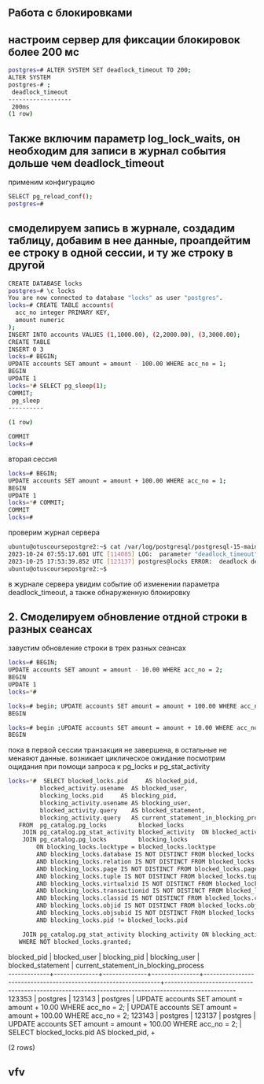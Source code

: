 ## Работа с блокировками
## настроим сервер для фиксации блокировок более 200 мс

```bash
postgres=# ALTER SYSTEM SET deadlock_timeout TO 200;
ALTER SYSTEM
postgres-# ;
 deadlock_timeout 
------------------
 200ms
(1 row)
```
## Также включим параметр log_lock_waits, он необходим для записи в журнал события дольше чем deadlock_timeout
применим конфигурацию

```bash
SELECT pg_reload_conf();
postgres=# 
```
## смоделируем запись в журнале, создадим таблицу, добавим в нее данные, проапдейтим ее строку в одной сессии, и ту же строку в другой
```bash
CREATE DATABASE locks
postgres=# \c locks
You are now connected to database "locks" as user "postgres".
locks=# CREATE TABLE accounts(
  acc_no integer PRIMARY KEY,
  amount numeric
);
INSERT INTO accounts VALUES (1,1000.00), (2,2000.00), (3,3000.00);
CREATE TABLE
INSERT 0 3
locks=# BEGIN;
UPDATE accounts SET amount = amount - 100.00 WHERE acc_no = 1;
BEGIN
UPDATE 1
locks=*# SELECT pg_sleep(1);
COMMIT;
 pg_sleep 
----------
 
(1 row)

COMMIT
locks=# 
```

вторая сессия

```bash
locks=# BEGIN;
UPDATE accounts SET amount = amount + 100.00 WHERE acc_no = 1;
BEGIN
UPDATE 1
locks=*# COMMIT;
COMMIT
locks=# 
```

проверим журнал сервера
```bash
ubuntu@otuscoursepostgre2:~$ cat /var/log/postgresql/postgresql-15-main.log | grep deadlock
2023-10-24 07:55:17.601 UTC [114085] LOG:  parameter "deadlock_timeout" changed to "200"
2023-10-25 17:53:39.852 UTC [123137] postgres@locks ERROR:  deadlock detected
ubuntu@otuscoursepostgre2:~$ 
```
в журнале сервера увидим событие об изменении параметра deadlock_timeout, а также обнаруженную блокировку

## 2. Смоделируем обновление отдной строки в разных сеансах
завустим обновление строки в трех разных сеансах
```bash
locks=# BEGIN;
UPDATE accounts SET amount = amount - 10.00 WHERE acc_no = 2;
BEGIN
UPDATE 1
locks=*# 

locks=# begin; UPDATE accounts SET amount = amount + 100.00 WHERE acc_no = 2;
BEGIN

locks=# begin ;UPDATE accounts SET amount = amount + 10.00 WHERE acc_no = 2;
BEGIN
```

пока в первой сессии транзакция не завершена, в остальные не менаяют данные. возникает циклическое ожидание
посмотрим ощидания при помощи запроса к pg_locks и pg_stat_activity

```bash
locks=*#  SELECT blocked_locks.pid     AS blocked_pid,
         blocked_activity.usename  AS blocked_user,
         blocking_locks.pid     AS blocking_pid,
         blocking_activity.usename AS blocking_user,
         blocked_activity.query    AS blocked_statement,
         blocking_activity.query   AS current_statement_in_blocking_process
   FROM  pg_catalog.pg_locks         blocked_locks
    JOIN pg_catalog.pg_stat_activity blocked_activity  ON blocked_activity.pid = blocked_locks.pid
    JOIN pg_catalog.pg_locks         blocking_locks 
        ON blocking_locks.locktype = blocked_locks.locktype
        AND blocking_locks.database IS NOT DISTINCT FROM blocked_locks.database
        AND blocking_locks.relation IS NOT DISTINCT FROM blocked_locks.relation
        AND blocking_locks.page IS NOT DISTINCT FROM blocked_locks.page
        AND blocking_locks.tuple IS NOT DISTINCT FROM blocked_locks.tuple
        AND blocking_locks.virtualxid IS NOT DISTINCT FROM blocked_locks.virtualxid
        AND blocking_locks.transactionid IS NOT DISTINCT FROM blocked_locks.transactionid
        AND blocking_locks.classid IS NOT DISTINCT FROM blocked_locks.classid
        AND blocking_locks.objid IS NOT DISTINCT FROM blocked_locks.objid
        AND blocking_locks.objsubid IS NOT DISTINCT FROM blocked_locks.objsubid
        AND blocking_locks.pid != blocked_locks.pid

    JOIN pg_catalog.pg_stat_activity blocking_activity ON blocking_activity.pid = blocking_locks.pid
   WHERE NOT blocked_locks.granted;

```

 blocked_pid | blocked_user | blocking_pid | blocking_user |                       blocked_statement                        |                               current_statement_in_blocking_process                                
-------------+--------------+--------------+---------------+----------------------------------------------------------------+----------------------------------------------------------------------------------------------------
      123353 | postgres     |       123143 | postgres      | UPDATE accounts SET amount = amount + 10.00 WHERE acc_no = 2;  | UPDATE accounts SET amount = amount + 100.00 WHERE acc_no = 2;
      123143 | postgres     |       123137 | postgres      | UPDATE accounts SET amount = amount + 100.00 WHERE acc_no = 2; | SELECT blocked_locks.pid     AS blocked_pid,                                                      +

(2 rows)


## vfv

